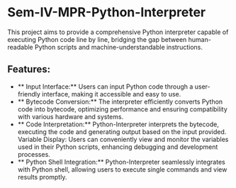 # Sem-IV-MPR-Python-Interpreter
This project aims to provide a comprehensive Python interpreter capable of executing Python code line by line, bridging the gap between human-readable Python scripts and machine-understandable instructions.

## Features:

- ** Input Interface:** Users can input Python code through a user-friendly interface, making it accessible and easy to use.
- ** Bytecode Conversion:** The interpreter efficiently converts Python code into bytecode, optimizing performance and ensuring compatibility with various hardware and systems.
- ** Code Interpretation:** Python-Interpreter interprets the bytecode, executing the code and generating output based on the input provided.
Variable Display: Users can conveniently view and monitor the variables used in their Python scripts, enhancing debugging and development processes.
- ** Python Shell Integration:** Python-Interpreter seamlessly integrates with Python shell, allowing users to execute single commands and view results promptly.
